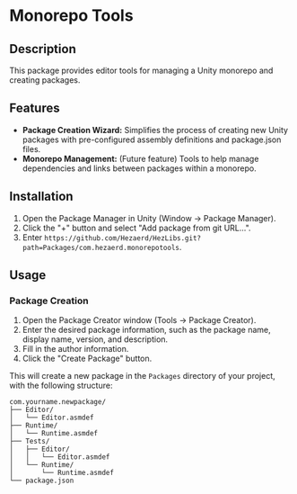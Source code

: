 # Monorepo Tools

## Description

This package provides editor tools for managing a Unity monorepo and creating packages.

## Features

-   **Package Creation Wizard:** Simplifies the process of creating new Unity packages with pre-configured assembly definitions and package.json files.
-   **Monorepo Management:** (Future feature) Tools to help manage dependencies and links between packages within a monorepo.

## Installation

1.  Open the Package Manager in Unity (Window -> Package Manager).
2.  Click the "+" button and select "Add package from git URL...".
3.  Enter `https://github.com/Hezaerd/HezLibs.git?path=Packages/com.hezaerd.monorepotools`.

## Usage

### Package Creation

1.  Open the Package Creator window (Tools -> Package Creator).
2.  Enter the desired package information, such as the package name, display name, version, and description.
3.  Fill in the author information.
4.  Click the "Create Package" button.

This will create a new package in the `Packages` directory of your project, with the following structure:

```
com.yourname.newpackage/
├── Editor/
│   └── Editor.asmdef
├── Runtime/
│   └── Runtime.asmdef
├── Tests/
│   ├── Editor/
│   │   └── Editor.asmdef
│   └── Runtime/
│       └── Runtime.asmdef
└── package.json
```
